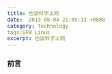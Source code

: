 ```yaml
---
title: 也谈科学上网
date:  2019-08-04 21:09:33 +0800
category: Technology
tags:GFW Linus
excerpt: 也谈科学上网
---
```




### 前言

